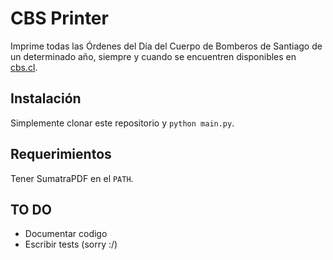 # CBS Printer
Imprime todas las Órdenes del Día del Cuerpo de Bomberos de Santiago de un determinado año, siempre y cuando se encuentren disponibles en [cbs.cl](http://cbs.cl).

## Instalación
Simplemente clonar este repositorio y `python main.py`.

## Requerimientos
Tener SumatraPDF en el `PATH`.

## TO DO
+ Documentar codigo
+ Escribir tests (sorry :/)